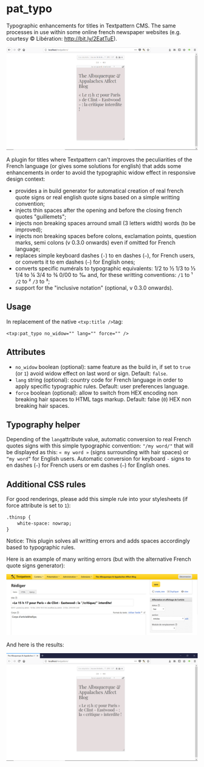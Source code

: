# pat_typo
Typographic enhancements for titles in Textpattern CMS. The same processes in use within some online french newspaper websites (e.g. courtesy © Libération: http://bit.ly/2EatTuE).

![Without plugin](https://raw.githubusercontent.com/cara-tm/pat_typo/master/without-plugin.png "Without plugin")

A plugin for titles where Textpattern can't improves the peculiarities of the French language (or gives some solutions for english) that adds some enhancements in order to avoid the typographic widow effect in responsive design context:

* provides a in build generator for automatical creation of real french quote signs or real english quote signs based on a simple writting convention;
* injects thin spaces after the opening and before the closing french quotes "guillemets";
* injects non breaking spaces arround small (3 letters width) words (to be improved);
* injects non breaking spaces before colons, exclamation points, question marks, semi colons (v 0.3.0 onwards) even if omitted for French language;
* replaces simple keyboard dashes (`-`) to en dashes (`–`), for French users, or converts it to em dashes (`—`) for English ones;
* converts specific numérals to typographic equivalents: 1/2 to ½ 1/3 to ⅓ 1/4 to ¼ 3/4 to ¾ 0/00 to ‰ and, for these writting conventions: `/1` to ¹ `/2` to ² `/3` to ³;
* support for the "inclusive notation" (optional, v 0.3.0 onwards).

## Usage

In replacement of the native `<txp:title />`tag:

    <txp:pat_typo no_widow="" lang="" force="" />

## Attributes

* `no_widow` boolean (optional): same feature as the build in, if set to `true` (or `1`) avoid widow effect on last word or sign. Default: `false`.
* `lang` string (optional): country code for French language in order to apply specific typographic rules. Default: user preferences language.
* `force` boolean (optional): allow to switch from HEX encoding non breaking hair spaces to HTML tags markup. Default: false (`0`) HEX non breaking hair spaces. 

## Typography helper

Depending of the `lang`attribute value, automatic conversion to real French quotes signs with this simple typographic convention: `"/my word/"` that will be displayed as this: `« my word »` (signs surrounding with hair spaces) or `“my word”` for English users.
Automatic conversion for keyboard `-` signs to en dashes (`–`) for French users or em dashes (`—`) for English ones.

## Additional CSS rules

For good renderings, please add this simple rule into your stylesheets (if force attribute is set to `1`):

    .thinsp {
    	white-space: nowrap;
    }


Notice: This plugin solves all writting errors and adds spaces accordingly based to typographic rules.


Here is an example of many writing errors (but with the alternative French quote signs generator):
 
![Lot of writing errors sample](https://raw.githubusercontent.com/cara-tm/pat_typo/master/writing-errors.png "Sample of writing errors")


And here is the results:
 
![Result with plugin](https://raw.githubusercontent.com/cara-tm/pat_typo/master/with-plugin-enabled.png "With plugin enabled")
